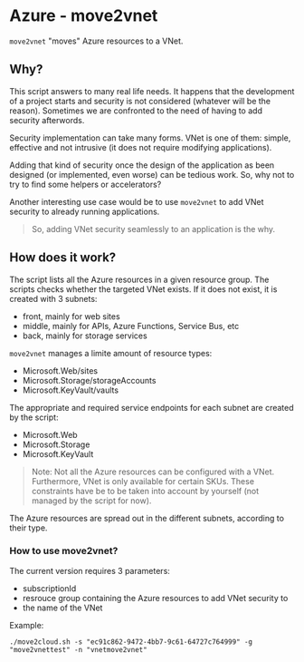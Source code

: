 # Azure - move2vnet

`move2vnet` "moves" Azure resources to a VNet.

## Why?

This script answers to many real life needs.
It happens that the development of a project starts and security is not considered (whatever will be the reason). Sometimes we are confronted to the need of having to add security afterwords.

Security implementation can take many forms.
VNet is one of them: simple, effective and not intrusive (it does not require modifying applications).

Adding that kind of security once the design of the application as been designed (or implemented, even worse) can be tedious work.
So, why not to try to find some helpers or accelerators?

Another interesting use case would be to use `move2vnet` to add VNet security to already running applications.

> So, adding VNet security seamlessly to an application is the why.

## How does it work?

The script lists all the Azure resources in a given resource group.
The scripts checks whether the targeted VNet exists. If it does not exist, it is created with 3 subnets:
 - front, mainly for web sites
 - middle, mainly for APIs, Azure Functions, Service Bus, etc
 - back, mainly for storage services

`move2vnet` manages a limite amount of resource types:
 - Microsoft.Web/sites 
 - Microsoft.Storage/storageAccounts
 - Microsoft.KeyVault/vaults

The appropriate and required service endpoints for each subnet are created by the script:
 - Microsoft.Web
 - Microsoft.Storage
 - Microsoft.KeyVault

> Note:
> Not all the Azure resources can be configured with a VNet.
> Furthermore, VNet is only available for certain SKUs.
> These constraints have be to be taken into account by yourself (not managed by the script for now).

The Azure resources are spread out in the different subnets, according to their  type.

### How to use move2vnet?

The current version requires 3 parameters:
 - subscriptionId
 - resrouce group containing the Azure resources to add VNet security to
 - the name of the VNet

Example:

`./move2cloud.sh -s "ec91c862-9472-4bb7-9c61-64727c764999" -g "move2vnettest" -n "vnetmove2vnet"`
